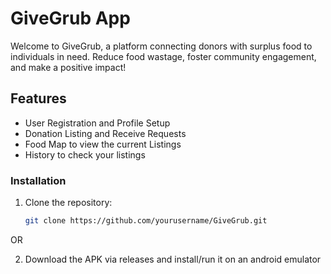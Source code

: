 # GiveGrub App

Welcome to GiveGrub, a platform connecting donors with surplus food to individuals in need. Reduce food wastage, foster community engagement, and make a positive impact!

## Features

- User Registration and Profile Setup
- Donation Listing and Receive Requests
- Food Map to view the current Listings
- History to check your listings

### Installation

1. Clone the repository:
   ```bash
   git clone https://github.com/yourusername/GiveGrub.git

OR

2. Download the APK via releases and install/run it on an android emulator
